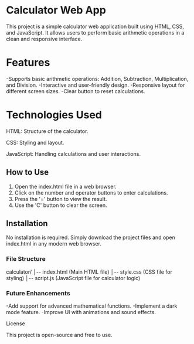 # Calculator Web App

This project is a simple calculator web application built using HTML, CSS, and JavaScript. It allows users to perform basic arithmetic operations in a clean and responsive interface.

# Features

-Supports basic arithmetic operations: Addition, Subtraction, Multiplication, and Division.
-Interactive and user-friendly design.
-Responsive layout for different screen sizes.
-Clear button to reset calculations.

# Technologies Used

HTML: Structure of the calculator.

CSS: Styling and layout.

JavaScript: Handling calculations and user interactions.


## How to Use

1. Open the index.html file in a web browser.
2. Click on the number and operator buttons to enter calculations.
3. Press the '=' button to view the result.
4. Use the 'C' button to clear the screen.

## Installation

No installation is required. Simply download the project files and open index.html in any modern web browser.

### File Structure

calculator/
│-- index.html  (Main HTML file)
│-- style.css   (CSS file for styling)
│-- script.js   (JavaScript file for calculator logic)

### Future Enhancements

-Add support for advanced mathematical functions.
-Implement a dark mode feature.
-Improve UI with animations and sound effects.

License

This project is open-source and free to use.
